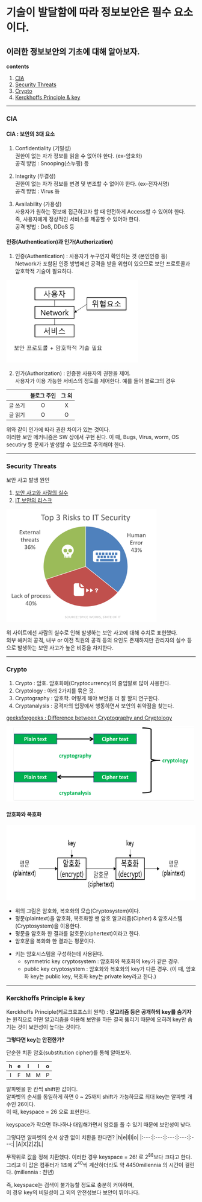 기술이 발달함에 따라 정보보안은 필수 요소이다.
===================
이러한 정보보안의 기초에 대해 알아보자.
---------------
**contents**  
1. [CIA](#CIA)
2. [Security Threats](#Security-Threats)
3. [Crypto](#Crypto)
4. [Kerckhoffs Principle & key](#Kerckhoffs-Principle-key)  
***
### CIA
#### CIA : 보안의 3대 요소
1. Confidentiality (기밀성)  
  권한이 없는 자가 정보를 읽을 수 없어야 한다. (ex-암호화)  
  공격 방법 : Snooping(스누핑) 등
  
2. Integrity (무결성)  
  권한이 없는 자가 정보를 변경 및 변조할 수 없어야 한다. (ex-전자서명)  
  공격 방법 : Virus 등
  
3. Availability (가용성)  
  사용자가 원하는 정보에 접근하고자 할 때 안전하게 Access할 수 있어야 한다.   
  즉, 사용자에게 정상적인 서비스를 제공할 수 있어야 한다.  
  공격 방법 : DoS, DDoS 등
    
    
#### 인증(Authentication)과 인가(Authorization)
1. 인증(Authentication) : 사용자가 누구인지 확인하는 것 (본인인증 등)  
Network가 포함된 인증 방법에선 공격을 받을 위협이 있으므로 보안 프로토콜과 암호학적 기술이 필요하다.  
<img src="/assets/images/Security_Authentication.PNG" width="350" height="220">

2. 인가(Authorization) : 인증한 사용자의 권한을 제어.  
사용자가 이용 가능한 서비스의 정도를 제어한다. 
예를 들어 블로그의 경우  

|  |블로그 주인|그 외|
|:---:|:---:|:---:|
|글 쓰기|O|X|
|글 읽기|O|O|

위와 같이 인가에 따라 권한 차이가 있는 것이다.  
이러한 보안 메커니즘은 SW 상에서 구현 된다. 이 때, Bugs, Virus, worm, OS secutiry 등 문제가 발생할 수 있으므로 주의해야 한다.

***
### Security Threats
보안 사고 발생 원인  

1. [보안 사고와 사람의 실수](https://www.comparitech.com/blog/information-security/human-error-cybersecurity-stats/)  
2. [IT 보안의 리스크](https://www.f5.com/es_es/company/blog/halflings-dragons-and-ddos-attacks)

<img src="/assets/images/Security_HumanError.PNG" width="400" height="300">

위 사이트에선 사람의 실수로 인해 발생하는 보안 사고에 대해 수치로 표현했다.  
외부 해커의 공격, 내부 or 이전 직원의 공격 등의 요인도 존재하지만 관리자의 실수 등으로 발생하는 보안 사고가 높은 비중을 차지한다.   

***
### Crypto
1. Crypto : 암호. 암호화폐(Cryptocurrency)의 줄임말로 많이 사용한다.  
2. Cryptology : 아래 2가지를 묶은 것.
3. Cryptography :  암호학. 어떻게 해야 보안을 더 잘 할지 연구한다.
4. Cryptanalysis : 공격자의 입장에서 행동하면서 보안의 취약점을 찾는다.

[geeksforgeeks : Difference between Cryptography and Cryptology](https://www.geeksforgeeks.org/difference-between-cryptography-and-cryptology/)  

<img src="/assets/images/Security_Crypto.PNG" width="500" height="200">  


#### 암호화와 복호화  

<img src="/assets/images/Security_EncryptDecrypt.PNG" width="700" height="200">   

- 위의 그림은 암호화, 복호화의 모습(Cryptosystem)이다. 
- 평문(plaintext)을 암호화, 복호화할 땐 암호 알고리즘(Cipher) & 암호시스템(Cryptosystem)을 이용한다.  
- 평문을 암호화 한 결과를 암호문(ciphertext)이라고 한다.  
- 암호문을 복화화 한 결과는 평문이다.   

* 키는 암호시스템을 구성하는데 사용된다.
  * symmetric key cryptosystem : 암호화와 복호화의 key가 같은 경우.
  * public key cryptosystem : 암호화와 복호화의 key가 다른 경우. (이 때, 암호화 key는 public key, 복호화 key는 private key라고 한다.)

***

### Kerckhoffs Principle & key
Kerckhoffs Principle(케르크호프스의 원칙) : **알고리즘 등은 공개하되 key를 숨기자**는 원칙으로 어떤 알고리즘을 이용해 보안을 하든 결국 뚫리기 때문에 오히려 key만 숨기는 것이 보안성이 높다는 것이다. 


**그렇다면 key는 안전한가?**  

단순한 치환 암호(substitution cipher)를 통해 알아보자.

|h|e|l|l|o|
|:---:|:---:|:---:|:---:|:---:|
|I|F|M|M|P|  

알파벳을 한 칸씩 shift한 값이다.  
알파벳의 순서를 동일하게 하면 0 ~ 25까지 shift가 가능하므로 최대 key는 알파벳 개수인 26이다.  
이 때, keyspace = 26 으로 표현한다.  


keyspace가 작으면 하나하나 대입해가면서 암호를 풀 수 있기 때문에 보안성이 낮다.  

그렇다면 알파벳의 순서 상관 없이 치환을 한다면?
|h|e|l|l|o|
|:---:|:---:|:---:|:---:|:---:|
|A|X|Z|Z|L| 

무작위로 값을 정해 치환했다. 이러한 경우 keyspace = 26! 로 2<sup>88</sup>보다 크다고 한다.  
그리고 이 값은 컴퓨터가 1초에 2<sup>40</sup>씩 계산하더라도 약 4450millennia 의 시간이 걸린다. (millennia : 천년)

즉, keyspace는 검색이 불가능할 정도로 충분히 커야하며,  
이 경우 key의 비밀성이 그 외의 안전성보다 보안이 뛰어나다.
